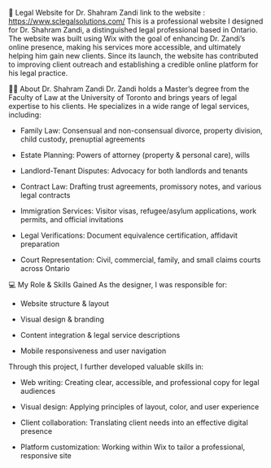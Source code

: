 📄 Legal Website for Dr. Shahram Zandi
link to the website : https://www.sclegalsolutions.com/ 
This is a professional website I designed for Dr. Shahram Zandi, a distinguished legal professional based in Ontario. The website was built using Wix with the goal of enhancing Dr. Zandi’s online presence, making his services more accessible, and ultimately helping him gain new clients. Since its launch, the website has contributed to improving client outreach and establishing a credible online platform for his legal practice.

👨‍⚖️ About Dr. Shahram Zandi
Dr. Zandi holds a Master’s degree from the Faculty of Law at the University of Toronto and brings years of legal expertise to his clients. He specializes in a wide range of legal services, including:

- Family Law: Consensual and non-consensual divorce, property division, child custody, prenuptial agreements

- Estate Planning: Powers of attorney (property & personal care), wills

- Landlord-Tenant Disputes: Advocacy for both landlords and tenants

- Contract Law: Drafting trust agreements, promissory notes, and various legal contracts

- Immigration Services: Visitor visas, refugee/asylum applications, work permits, and official invitations

- Legal Verifications: Document equivalence certification, affidavit preparation

- Court Representation: Civil, commercial, family, and small claims courts across Ontario

💻 My Role & Skills Gained
As the designer, I was responsible for:

- Website structure & layout

- Visual design & branding

- Content integration & legal service descriptions

- Mobile responsiveness and user navigation

Through this project, I further developed valuable skills in:

- Web writing: Creating clear, accessible, and professional copy for legal audiences

- Visual design: Applying principles of layout, color, and user experience

- Client collaboration: Translating client needs into an effective digital presence

- Platform customization: Working within Wix to tailor a professional, responsive site
